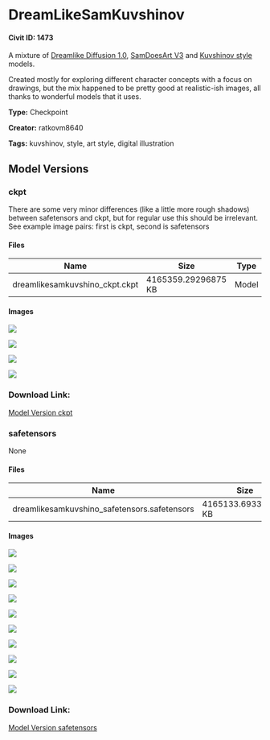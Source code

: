 # DreamLikeSamKuvshinov

#### Civit ID: 1473

<p>A mixture of <a href="https://civitai.com/models/1274/dreamlike-diffusion-10" rel="ugc" target="_blank">Dreamlike Diffusion 1.0</a>, <a href="https://civitai.com/models/1167/samdoesart-v3" rel="ugc" target="_blank">SamDoesArt V3</a> and <a href="https://civitai.com/models/1231/kuvshinov-style" rel="ugc" target="_blank">Kuvshinov style</a> models.</p><p>Created mostly for exploring different character concepts with a focus on drawings, but the mix happened to be pretty good at realistic-ish images, all thanks to wonderful models that it uses.</p>

**Type:** Checkpoint

**Creator:** ratkovm8640

**Tags:** kuvshinov, style, art style, digital illustration

## Model Versions

### ckpt

<p>There are some very minor differences (like a little more rough shadows) between safetensors and ckpt, but for regular use this should be irrelevant. See example image pairs: first is ckpt, second is safetensors</p>

#### Files

| Name | Size | Type | Format | Download Url | AutoV1 | AutoV2 | SHA256 | CRC32 | BLAKE3 |
| --- | --- | --- | --- | --- | --- | --- | --- | --- | --- |
| dreamlikesamkuvshino_ckpt.ckpt | 4165359.29296875 KB | Model | PickleTensor | https://civitai.com/api/download/models/1642 | 16D2A02C | D43A0899EB | D43A0899EB8BE52939B612189E6E93D99722888FD74999BAAE214CFB78192188 | 8F99BEEC | AF8BED3A160C7334A708B25E675F786BBB447967A1B08EC30C5B77D3C044DCFF |

#### Images

<p><img src="https://image.civitai.com/xG1nkqKTMzGDvpLrqFT7WA/545d8512-1367-4647-10d4-a4919fa70400/width=450/15071.jpeg" /></p>

<p><img src="https://image.civitai.com/xG1nkqKTMzGDvpLrqFT7WA/c2addaa9-11ea-4fdf-ff7c-f4646386b500/width=450/15070.jpeg" /></p>

<p><img src="https://image.civitai.com/xG1nkqKTMzGDvpLrqFT7WA/decf3db7-d792-43a3-cf24-53d6e291ba00/width=450/15069.jpeg" /></p>

<p><img src="https://image.civitai.com/xG1nkqKTMzGDvpLrqFT7WA/401b861c-e259-4643-cba1-b8b36eacb600/width=450/15068.jpeg" /></p>

### Download Link:

[Model Version ckpt](https://civitai.com/api/download/models/1642)

### safetensors

None

#### Files

| Name | Size | Type | Format | Download Url | AutoV1 | AutoV2 | SHA256 | CRC32 | BLAKE3 |
| --- | --- | --- | --- | --- | --- | --- | --- | --- | --- |
| dreamlikesamkuvshino_safetensors.safetensors | 4165133.693359375 KB | Model | SafeTensor | https://civitai.com/api/download/models/1574 | 98E7C5F1 | DAA6D37DA2 | DAA6D37DA2A033729343C1884568C6FC1479FE0231FE7B9B7B0F6CBD53A2EB46 | C126FDE2 | C039E9F5D2958E853ABA40C7456B1D38930A50A23FF771397B05B264C5E45B04 |

#### Images

<p><img src="https://image.civitai.com/xG1nkqKTMzGDvpLrqFT7WA/dbbf8e14-40cb-46b4-3e69-ade9ab4a9000/width=450/14322.jpeg" /></p>

<p><img src="https://image.civitai.com/xG1nkqKTMzGDvpLrqFT7WA/a614640e-18ee-481d-da09-762bd3a1ec00/width=450/14340.jpeg" /></p>

<p><img src="https://image.civitai.com/xG1nkqKTMzGDvpLrqFT7WA/c646e299-139e-4ac7-41a4-76a92d459200/width=450/14342.jpeg" /></p>

<p><img src="https://image.civitai.com/xG1nkqKTMzGDvpLrqFT7WA/4e2cd344-949e-4a46-0e7d-ae1ab4c3e700/width=450/14338.jpeg" /></p>

<p><img src="https://image.civitai.com/xG1nkqKTMzGDvpLrqFT7WA/4654992d-71ab-476c-b8d0-144a1355ed00/width=450/14333.jpeg" /></p>

<p><img src="https://image.civitai.com/xG1nkqKTMzGDvpLrqFT7WA/b256c4ea-73ca-4bc2-53eb-7195b718fb00/width=450/14334.jpeg" /></p>

<p><img src="https://image.civitai.com/xG1nkqKTMzGDvpLrqFT7WA/6ce1c781-0d33-4383-8cb0-cdcdbfd1e300/width=450/14341.jpeg" /></p>

<p><img src="https://image.civitai.com/xG1nkqKTMzGDvpLrqFT7WA/1a0f7692-9629-47bc-23a4-d571f4200500/width=450/14336.jpeg" /></p>

<p><img src="https://image.civitai.com/xG1nkqKTMzGDvpLrqFT7WA/22f0905a-2a12-49f8-20f1-0cf372f90400/width=450/14335.jpeg" /></p>

<p><img src="https://image.civitai.com/xG1nkqKTMzGDvpLrqFT7WA/b5398e46-c39e-41da-d2f3-3fe2413ec700/width=450/14337.jpeg" /></p>

### Download Link:

[Model Version safetensors](https://civitai.com/api/download/models/1574)

